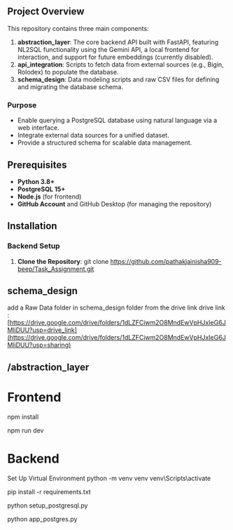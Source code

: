 

## Project Overview

This repository contains three main components:

1. **abstraction_layer**: The core backend API built with FastAPI, featuring NL2SQL functionality using the Gemini API, a local frontend for interaction, and support for future embeddings (currently disabled).
2. **api_integration**: Scripts to fetch data from external sources (e.g., Bigin, Rolodex) to populate the database.
3. **schema_design**: Data modeling scripts and raw CSV files for defining and migrating the database schema.

### Purpose
- Enable querying a PostgreSQL database using natural language via a web interface.
- Integrate external data sources for a unified dataset.
- Provide a structured schema for scalable data management.

## Prerequisites
- **Python 3.8+**
- **PostgreSQL 15+** 
- **Node.js** (for frontend)
- **GitHub Account** and GitHub Desktop (for managing the repository)

## Installation

### Backend Setup
1. **Clone the Repository**:
  git clone https://github.com/pathakjainisha909-beep/Task_Assignment.git

## schema_design

add a Raw Data folder in schema_design folder from the drive link
drive link : [https://drive.google.com/drive/folders/1dLZFCiwm2O8MndEwVpHJxIeG6JMliDUU?usp=drive_link](https://drive.google.com/drive/folders/1dLZFCiwm2O8MndEwVpHJxIeG6JMliDUU?usp=sharing)

## /abstraction_layer

# Frontend

npm install

npm run dev

# Backend
Set Up Virtual Environment
 python -m venv venv
venv\Scripts\activate

pip install -r requirements.txt

python setup_postgresql.py

python app_postgres.py






